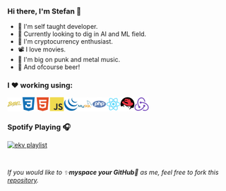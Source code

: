 ### Hi there, I'm Stefan 👋

* 📖 I'm self taught developer.
* 🤖 Currently looking to dig in AI and ML field.
* 💱 I'm cryptocurrency enthusiast.
* 📽 I love movies.
* 🎸 I'm big on punk and metal music.
* 🍺 And ofcourse beer!

### I ❤  working using:

<img align="left" width="32px" src="https://raw.githubusercontent.com/jaggaer-ststojanovic/jaggaer-ststojanovic/main/icons/babel.svg"/>
<img align="left" width="32px" src="https://raw.githubusercontent.com/jaggaer-ststojanovic/jaggaer-ststojanovic/main/icons/css3.svg"/>
<img align="left" width="32px" src="https://raw.githubusercontent.com/jaggaer-ststojanovic/jaggaer-ststojanovic/main/icons/html5.svg"/>
<img align="left" width="32px" src="https://raw.githubusercontent.com/jaggaer-ststojanovic/jaggaer-ststojanovic/main/icons/javascript.svg"/>
<img align="left" width="32px" src="https://raw.githubusercontent.com/jaggaer-ststojanovic/jaggaer-ststojanovic/main/icons/jquery.svg"/>
<img align="left" width="32px" src="https://raw.githubusercontent.com/jaggaer-ststojanovic/jaggaer-ststojanovic/main/icons/mysql.svg"/>
<img align="left" width="32px" src="https://raw.githubusercontent.com/jaggaer-ststojanovic/jaggaer-ststojanovic/main/icons/php.svg"/>
<img align="left" width="32px" src="https://raw.githubusercontent.com/jaggaer-ststojanovic/jaggaer-ststojanovic/main/icons/react.svg"/>
<img align="left" width="32px" src="https://raw.githubusercontent.com/jaggaer-ststojanovic/jaggaer-ststojanovic/main/icons/redhat.svg"/>
<img align="left" width="32px" src="https://raw.githubusercontent.com/jaggaer-ststojanovic/jaggaer-ststojanovic/main/icons/redux.svg"/>

<br/>
<br/>

### Spotify Playing 🎧

[<img src="https://ekv-now-playing.vercel.app/api/spotify-playing" alt="ekv playlist" width="470" />](https://open.spotify.com/user/sa664offtseycw0wbljstxdrk)


<br/>

*If you would like to ✨**myspace your GitHub**🌟 as me, feel free to fork this [repository](https://github.com/jaggaer-ststojanovic/jaggaer-ststojanovic "repo").*
